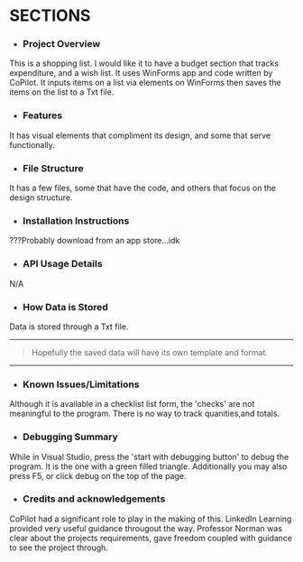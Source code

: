 # SECTIONS
- ### **Project Overview**
This is a shopping list. I would like it to have a budget section that tracks expenditure, and a wish list. It uses WinForms app and code written by CoPilot. It inputs items on a list via elements on WinForms then saves the items on the list to a Txt file.
- ### **Features**
It has visual elements that compliment its design, and some that serve functionally. 
- ### **File Structure**
It has a few files, some that have the code, and others that focus on the design structure.
- ### **Installation Instructions**
???Probably download from an app store...idk
- ### **API Usage Details**
N/A
- ### **How Data is Stored**
Data is stored through a Txt file. 
***
> Hopefully the saved data will have its own template and format.
***
- ### **Known Issues/Limitations**
Although it is available in a checklist list form, the 'checks' are not meaningful to the program. There is no way to track quanities,and totals.
- ### **Debugging Summary**
While in Visual Studio, press the 'start with debugging button' to debug the program. It is the one with a green filled triangle. Additionally you may also press F5, or click debug on the top of the page. 
- ### **Credits and acknowledgements**
CoPilot had a significant role to play in the making of this. LinkedIn Learning provided very useful guidance througout the way. Professor Norman was clear about the projects requirements, gave freedom coupled with guidance to see the project through. 
